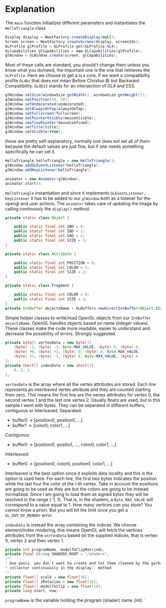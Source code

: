 # Explanation

The `main` function initializes different parameters and instantiates the `HelloTriangle` class
```java
Display display = NewtFactory.createDisplay(null);
Screen screen = NewtFactory.createScreen(display, screenIdx);
GLProfile glProfile = GLProfile.get(GLProfile.GL4);
GLCapabilities glCapabilities = new GLCapabilities(glProfile);
glWindow = GLWindow.create(screen, glCapabilities);
```
Most of these calls are standard, you should't change them unless you know what you do/need, the important one is the one that retrieves the `GLProfile`. Here we choose to get a `GL4` core, if we want a compatibility profile `GL4bc` that does not mean Before Christus :smile: but Backward Compatibility. `GL4ES3` stands for an intersection of GL4 and ES3.
```java
glWindow.setSize(windowSize.getWidth(), windowSize.getHeight());
glWindow.setPosition(50, 50);
glWindow.setUndecorated(undecorated);
glWindow.setAlwaysOnTop(alwaysOnTop);
glWindow.setFullscreen(fullscreen);
glWindow.setPointerVisible(mouseVisible);
glWindow.confinePointer(mouseConfined);
glWindow.setTitle(title);
glWindow.setVisible(true);
```
these are pretty self-explanatory, normally one does not set all of them because the default values are just fine, but if one needs something specifically he can set it.
```java
HelloTriangle helloTriangle = new HelloTriangle();
glWindow.addGLEventListener(helloTriangle);
glWindow.addKeyListener(helloTriangle);

animator = new Animator(glWindow);
animator.start();
```
`HelloTriangle` instantiation and since it implements `GLEventListener, KeyListener` it has to be added to our `glWindow` both as a listener for the opengl and user actions. The `animator` takes care of updating the image by calling continuosly the `display()` method.
```java
private static class Object {

    public static final int VBO = 0;
    public static final int IBO = 1;
    public static final int VAO = 2;
    public static final int SIZE = 3;
}

private static class Attribute {

    public static final int POSITION = 0;
    public static final int COLOR = 1;
    public static final int SIZE = 2;
}

private static class Fragment {

    public static final int COLOR = 0;
    public static final int SIZE = 1;
}
private IntBuffer objectsName = GLBuffers.newDirectIntBuffer(Object.SIZE);
```
Simple helper classes to write/read OpenGL objects from our `IntBuffer objectsName`. OpenGL handles objects based on name (integer values). These classes make the code more readable, easier to understand and decrease the possibility of errors. Strongly suggested.
```java
private byte[] vertexData = new byte[]{
    (byte) -1, (byte) -1, Byte.MAX_VALUE, (byte) 0, (byte) 0,
    (byte) +0, (byte) +2, (byte) 0, (byte) 0, Byte.MAX_VALUE,
    (byte) +1, (byte) -1, (byte) 0, Byte.MAX_VALUE, (byte) 0
};
private short[] indexData = new short[]{
    0, 2, 1
};
```
`vertexData` is the array where all the vertex attributes are stored. Each line represents an interleaved vertex attribute and they are counted starting from zero. This means the first line are the vertex attributes for vertex 0, the second vertex 1 and the last one vertex 2. Usually floats are used, but in this sample I went with bytes. 
They can be separated in different buffers, contiguous or interleaved.
Separated:
* buffer0 -> [position0, position1, ...]
* buffer1 -> [color0, color1, ...]

Contiguous:
* buffer0 -> [position0, positio1, ..., color0, color1, ...]

Interleaved:
* buffer0 -> [position0, color0, position1, color1, ...]
 

Interleaved is the best option since it exploits data locality and this is the option is used here. For each line, the first two bytes indicates the position while the last four the color of the i-th vertex. Take in account the positions are going to be used as they are but the colors are going to be instead normalized. Since I am going to load them as signed bytes they will be resolved in the range [-1, 1]. That is, in the shaders, a `Byte.MAX_VALUE` will correspond to a value equal to 1.
How many vertices can you store? You cannot know a priori. But you will hit the limit once you get a `GL_OUT_OF_MEMORY` error.

`indexData` is instead the array containing the indices. We choose element/index rendering, this means OpenGL will fetch the vertices attributes from the `vertexData` based on the supplied indices, that is vertex 0, vertex 2 and then vertex 1.
```java
private int programName, modelToClipMatrixUL;
private final String SHADERS_ROOT = "/shaders";
/**
* Use pools, you don't want to create and let them cleaned by the garbage
* collector continuously in the display() method.
*/
private float[] scale = new float[16];
private float[] zRotazion = new float[16];
private float[] modelToClip = new float[16];
private long start, now;
```
`programName` is the variable holding the program (shader) name (int). `
